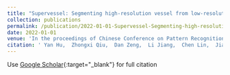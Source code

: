 ```yaml
---
title: "Supervessel: Segmenting high-resolution vessel from low-resolution retinal image"
collection: publications
permalink: /publication/2022-01-01-Supervessel-Segmenting-high-resolution-vessel-from-low-resolution-retinal-image
date: 2022-01-01
venue: 'In the proceedings of Chinese Conference on Pattern Recognition and Computer Vision (PRCV)'
citation: ' Yan Hu,  Zhongxi Qiu,  Dan Zeng,  Li Jiang,  Chen Lin,  Jiang Liu, &quot;Supervessel: Segmenting high-resolution vessel from low-resolution retinal image.&quot; In the proceedings of Chinese Conference on Pattern Recognition and Computer Vision (PRCV), 2022.'
---
```

Use [Google Scholar](https://scholar.google.com/scholar?q=Supervessel:+Segmenting+high+resolution+vessel+from+low+resolution+retinal+image){:target="_blank"} for full citation